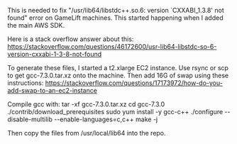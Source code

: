 This is needed to fix "/usr/lib64/libstdc++.so.6: version `CXXABI_1.3.8' not found" error on GameLift machines. This started happening when I added the main AWS SDK.

Here is a stack overflow answer about this:
https://stackoverflow.com/questions/46172600/usr-lib64-libstdc-so-6-version-cxxabi-1-3-8-not-found

To generate these files, I started a t2.xlarge EC2 instance. Use rsync or scp to get gcc-7.3.0.tar.xz onto the machine. Then add 16G of swap using these instructions:
https://stackoverflow.com/questions/17173972/how-do-you-add-swap-to-an-ec2-instance

Compile gcc with:
tar -xf gcc-7.3.0.tar.xz
cd gcc-7.3.0
./contrib/download_prerequisites
sudo yum install -y gcc-c++
./configure --disable-multilib --enable-languages=c,c++
make -j

Then copy the files from /usr/local/lib64 into the repo.